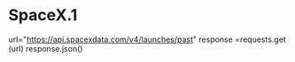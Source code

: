 # SpaceX.1
url="https://api.spacexdata.com/v4/launches/past"
response =requests.get (url)
response.json()
